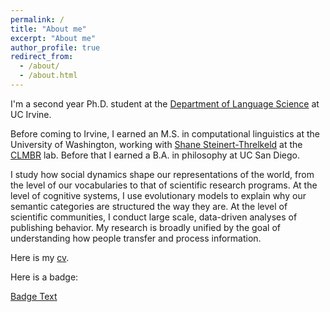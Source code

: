 ```yaml
---
permalink: /
title: "About me"
excerpt: "About me"
author_profile: true
redirect_from: 
  - /about/
  - /about.html
---
```


I'm a second year Ph.D. student at the [Department of Language Science](https://www.langsci.uci.edu/) at UC Irvine.

Before coming to Irvine, I earned an M.S. in computational linguistics at the University of Washington, working with [Shane Steinert-Threlkeld](https://www.shane.st/) at the [CLMBR](https://clmbr.shane.st/) lab. Before that I earned a B.A. in philosophy at UC San Diego.

I study how social dynamics shape our representations of the world, from the level of our vocabularies to that of scientific research programs. At the level of cognitive systems, I use evolutionary models to explain why our semantic categories are structured the way they are. At the level of scientific communities, I conduct large scale, data-driven analyses of publishing behavior. My research is broadly unified by the goal of understanding how people transfer and process information.

Here is my [cv](../files/nathaniel_imel_cv.pdf).

Here is a badge:

<a href="https://google.com" class="badge badge-primary" target="_blank" rel="noopener noreferrer">Badge Text</a>
